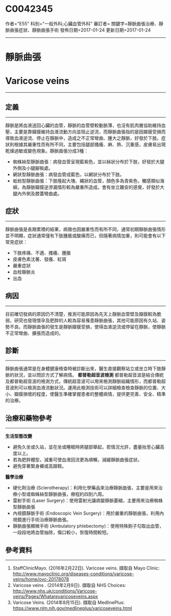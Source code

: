 # C0042345
作者="E55"
科別="一般外科;心臟血管外科"
審訂者=
關鍵字=靜脈曲張治療、靜脈曲張症狀、靜脈曲張手術
發佈日期=2017-01-24
更新日期=2017-01-24

----------
# 靜脈曲張 
# Varicose veins
----------
## 定義
----------

靜脈是將血液送回心臟的血管，靜脈的血管壁較動脈薄，也沒有肌肉層協助維持血壓，主要是靠瓣膜維持血液流動方向並阻止逆流，而靜脈曲張指的是因瓣膜受損而導致血液逆流、停止在靜脈中，造成之不正常彎曲、腫大之靜脈，好發於下肢。症狀則根據其嚴重性而有所不同，主要包括腿部搔癢、麻、熱、沉重感，皮膚易出現乾燥過敏或變色現象。靜脈曲張分成3種： 

- 蜘蛛絲型靜脈曲張：病發血管呈現藍紫色，並以絲狀分布於下肢，好發於大腿外側及小腿腳板處。
- 網狀型靜脈曲張：病發血管成藍色，以網狀分布於下肢。
- 蚯蚓型靜脈曲張：下肢隆起大塊、繩狀的血管，顏色多為青紫色，觸感類似海綿，為靜脈瓣膜逆滲漏情形較為嚴重所造成。會有坐立難安的感覺，好發於大腿內外側及膝蓋彎曲處。 
## 症狀
----------

靜脈曲張是長期累積的結果，病徵也因嚴重性而有所不同，通常初期靜脈曲張情形並不明顯，症狀通常僅有下肢腫脹或酸痛而已，但隨著病情加重，則可能會有以下常見症狀：

- 下肢疼痛、不適、搔癢、腫脹
- 皮膚色素沈著、發癢、紅斑
- 嚴重症狀
- 血栓靜脈炎
- 出血 
## 病因
----------

目前確切發病的原因仍不清楚，推測可能原因為先天上靜脈血管壁及瓣膜較為脆弱，研究也發現懷孕及肥胖的人較為容易罹患靜脈曲張，其他可能原因有久站、姿勢不良。而靜脈曲張的發生是靜脈瓣膜受損，使得血液逆流或停留在靜脈，使靜脈不正常彎曲、擴張而造成的。 

## 診斷
----------

靜脈曲張通常是在身體健康檢查時被診斷出來，醫生直接觀察站立或坐立時下肢靜脈的狀況，並以問診方式了解病情。
**都普勒超音波檢測**
都普勒超音波是結合傳統及都普勒超音波的檢測方式，傳統超音波可以用來檢測靜脈組織情形，而都普勒超音波則可以檢測血液流動狀況。運用此檢測技術可以詳細檢查檢查靜脈的位置、大小、瓣膜損壞的程度，使醫生準確掌握患者的整體病情，提供更完善、安全、精準的治療。

## 治療和藥物參考
----------

**生活型態改變**

- 避免久坐或久站，並在坐或睡眠時將腿部舉起，若情況允許，盡量抬至心臟高度以上。
- 若為肥胖體型，減重可使血液回流更為順暢，減緩靜脈曲張症狀。
- 避免穿著緊身褲或高跟鞋。 

**醫學治療**

- 硬化劑治療 (Sclerotherapy)：利用化學藥品來治療靜脈曲張，主要是用來治療小型或蜘蛛絲型靜脈曲張，療程約四到六周。
- 雷射手術 (Laser Surgery)：使用雷射光讓病變靜脈萎縮，主要用來治療蜘蛛型靜脈曲張
- 內視鏡靜脈手術 (Endoscopic Vein Surgery)：用於嚴重的靜脈曲張，利用內視鏡進行手術治療靜脈曲張。
- 靜脈曲張顯微手術 (Ambulatory phlebectomy)：使用特殊鉤子勾取出血管，一段段地將血管抽除，傷口較小，恢復時間較短。
## 參考資料
----------
1. StaffClinicMayo. (2016年2月22日). Varicose veins. 擷取自 Mayo Clinic: 
  http://www.mayoclinic.org/diseases-conditions/varicose-veins/home/ovc-20178078
2. Varicose veins . (2014年2月9日). 擷取自 NHS Choices: 
  http://www.nhs.uk/conditions/Varicose-veins/Pages/Whatarevaricoseveins.aspx
3. Varicose Veins. (2014年8月15日). 擷取自 MedlinePlus: 
  https://www.nlm.nih.gov/medlineplus/varicoseveins.html

 

